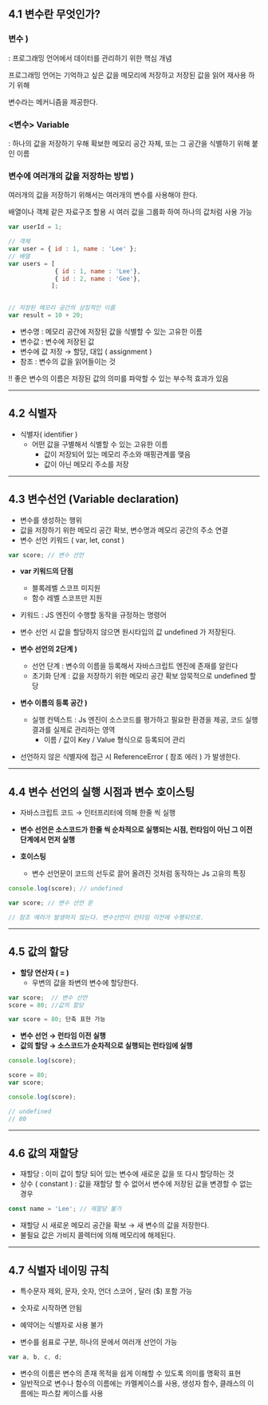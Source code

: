 ## 4.1 변수란 무엇인가?

### 변수 )

: 프로그래밍 언어에서 데이터를 관리하기 위한 핵심 개념

프로그래밍 언어는 기억하고 싶은 값을 메모리에 저장하고 저장된 값을 읽어 재사용 하기 위해

변수라는 메커니즘을 제공한다.

### <변수> Variable

: 하나의 값을 저장하기 우해 확보한 메모리 공간 자체, 또는 그 공간을 식별하기 위해 붙인 이름

### 변수에 여러개의 값을 저장하는 방법 )

여러개의 값을 저장하기 위해서는 여러개의 변수를 사용해야 한다.

배열이나 객체 같은 자료구조 할용 시 여러 값을 그룹화 하여 하나의 값처럼 사용 가능

```jsx
var userId = 1;

// 객체
var user = { id : 1, name : 'Lee' };
// 배열
var users = [ 
             { id : 1, name : 'Lee'}, 
             { id : 2, name : 'Gee'},
            ];
            
```

```jsx
// 저장된 메모리 공간의 상징적인 이름
var result = 10 + 20;
```

- 변수명 : 메모리 공간에 저장된 값을 식별할 수 있는 고유한 이름
- 변수값 : 변수에 저장된 값
- 변수에 값 저장 → 할당, 대입 ( assignment )
- 참조 : 변수의 값을 읽어들이는 것

!! 좋은 변수의 이름은 저장된 값의 의미를 파악할 수 있는 부수적 효과가 있음

---

## 4.2 식별자

- 식별자( identifier )
    - 어떤 값을 구별해서 식별할 수 있는 고유한 이름
        - 값이 저장되어 있는 메모리 주소와 매핑관계를 맺음
        - 값이 아닌 메모리 주소를 저장

---

## 4.3 변수선언 (Variable declaration)

- 변수를 생성하는 행위
- 값을 저장하기 위한 메모리 공간 확보, 변수명과 메모리 공간의 주소 연결
- 변수 선언 키워드 ( var, let, const )

```jsx
var score; // 변수 선언
```

- **var 키워드의 단점**
    - 블록레벨 스코프 미지원
    - 함수 레벨 스코프만 지원

- 키워드 : JS 엔진이 수행할 동작을 규정하는 명령어
- 변수 선언 시 값을 할당하지 않으면 원시타입의 값 undefined 가 저장된다.

- **변수 선언의 2단계 )**
    - 선언 단계 : 변수의 이름을 등록해서 자바스크립트 엔진에 존재를 알린다
    - 초기화 단계 : 값을 저장하기 위한 메모리 공간 확보 암묵적으로 undefined 할당

- **변수 이름의 등록 공간 )**
    - 실행 컨텍스트 : Js 엔진이 소스코드를 평가하고 필요한 환경을 제공, 코드 실행결과를 실제로 관리하는 영역
        - 이름 / 값이 Key / Value 형식으로 등록되어 관리

- 선언하지 않은 식별자에 접근 시 ReferenceError ( 참조 에러 ) 가 발생한다.

---

## 4.4 변수 선언의 실행 시점과 변수 호이스팅

- 자바스크립트 코드 → 인터프리터에 의해 한줄 씩 실행

- **변수 선언은 소스코드가 한줄 씩 순차적으로 실행되는 시점, 런타임이 아닌 그 이전 단계에서 먼저 실행**
- **호이스팅**
    - 변수 선언문이 코드의 선두로 끌어 올려진 것처럼 동작하는  Js 고유의 특징

```jsx
console.log(score); // undefined

var score; // 변수 선언 문

// 참조 에러가 발생하지 않는다. 변수선언이 런타임 이전에 수행되므로.
```

---

## 4.5 값의 할당

- **할당 연산자 ( = )**
    - 우변의 값을 좌변의 변수에 할당한다.

```jsx
var score;  // 변수 선언
score = 80; //값의 할당

var score = 80; 단축 표현 가능
```

- **변수 선언 → 런타임 이전 실행**
- **값의 할당 → 소스코드가 순차적으로 실행되는 런타임에 실행**

```jsx
console.log(score);

score = 80;
var score; 

console.log(score);

// undefined
// 80
```

---

## 4.6 값의 재할당

- 재할당 : 이미 값이 할당 되어 있는 변수에 새로운 값을 또 다시 할당하는 것
- 상수 ( constant ) : 값을 재할당 할 수 없어서 변수에 저장된 값을 변경할 수 없는 경우

```jsx
const name = 'Lee'; // 재할당 불가
```

- 재할당 시 새로운 메모리 공간을 확보 → 새 변수의 값을 저장한다.
- 불필요 값은 가비지 콜렉터에 의해 메모리에 해제된다.

---

## 4.7 식별자 네이밍 규칙

- 특수문자 제외, 문자, 숫자, 언더 스코어 , 달러 ($) 포함 가능
- 숫자로 시작하면 안됨
- 예약어는 식별자로 사용 불가

- 변수를 쉼표로 구분, 하나의 문에서 여러개 선언이 가능

```jsx
var a, b, c, d;
```

- 변수의 이름은 변수의 존재 목적을 쉽게 이해할 수 있도록 의미를 명확히 표현
- 일반적으로 변수나 함수의 이름에는 카멜케이스를 사용, 생성자 함수, 클래스의 이름에는 파스칼 케이스를 사용
